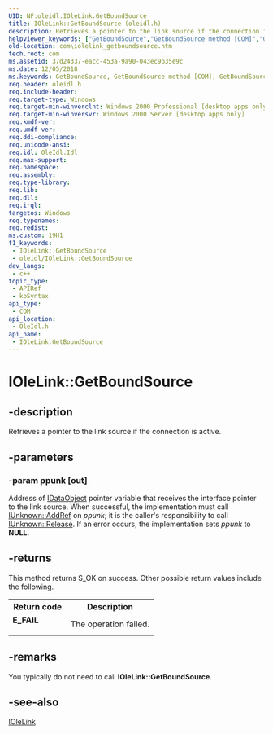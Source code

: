 ```yaml
---
UID: NF:oleidl.IOleLink.GetBoundSource
title: IOleLink::GetBoundSource (oleidl.h)
description: Retrieves a pointer to the link source if the connection is active.
helpviewer_keywords: ["GetBoundSource","GetBoundSource method [COM]","GetBoundSource method [COM]","IOleLink interface","IOleLink interface [COM]","GetBoundSource method","IOleLink.GetBoundSource","IOleLink::GetBoundSource","_ole_iolelink_getboundsource","com.iolelink_getboundsource","oleidl/IOleLink::GetBoundSource"]
old-location: com\iolelink_getboundsource.htm
tech.root: com
ms.assetid: 37d24337-eacc-453a-9a90-043ec9b35e9c
ms.date: 12/05/2018
ms.keywords: GetBoundSource, GetBoundSource method [COM], GetBoundSource method [COM],IOleLink interface, IOleLink interface [COM],GetBoundSource method, IOleLink.GetBoundSource, IOleLink::GetBoundSource, _ole_iolelink_getboundsource, com.iolelink_getboundsource, oleidl/IOleLink::GetBoundSource
req.header: oleidl.h
req.include-header: 
req.target-type: Windows
req.target-min-winverclnt: Windows 2000 Professional [desktop apps only]
req.target-min-winversvr: Windows 2000 Server [desktop apps only]
req.kmdf-ver: 
req.umdf-ver: 
req.ddi-compliance: 
req.unicode-ansi: 
req.idl: OleIdl.Idl
req.max-support: 
req.namespace: 
req.assembly: 
req.type-library: 
req.lib: 
req.dll: 
req.irql: 
targetos: Windows
req.typenames: 
req.redist: 
ms.custom: 19H1
f1_keywords:
 - IOleLink::GetBoundSource
 - oleidl/IOleLink::GetBoundSource
dev_langs:
 - c++
topic_type:
 - APIRef
 - kbSyntax
api_type:
 - COM
api_location:
 - OleIdl.h
api_name:
 - IOleLink.GetBoundSource
---
```


# IOleLink::GetBoundSource


## -description

Retrieves a pointer to the link source if the connection is active.

## -parameters

### -param ppunk [out]

Address of <a href="https://docs.microsoft.com/windows/desktop/api/objidl/nn-objidl-idataobject">IDataObject</a> pointer variable that receives the interface pointer to the link source. When successful, the implementation must call <a href="https://docs.microsoft.com/windows/desktop/api/unknwn/nf-unknwn-iunknown-addref">IUnknown::AddRef</a> on <i>ppunk</i>; it is the caller's responsibility to call <a href="https://docs.microsoft.com/windows/desktop/api/unknwn/nf-unknwn-iunknown-release">IUnknown::Release</a>. If an error occurs, the implementation sets <i>ppunk</i> to <b>NULL</b>.

## -returns

This method returns S_OK on success. Other possible return values include the following.

<table>
<tr>
<th>Return code</th>
<th>Description</th>
</tr>
<tr>
<td width="40%">
<dl>
<dt><b>E_FAIL</b></dt>
</dl>
</td>
<td width="60%">
The operation failed.

</td>
</tr>
</table>

## -remarks

You typically do not need to call <b>IOleLink::GetBoundSource</b>.

## -see-also

<a href="https://docs.microsoft.com/windows/desktop/api/oleidl/nn-oleidl-iolelink">IOleLink</a>

